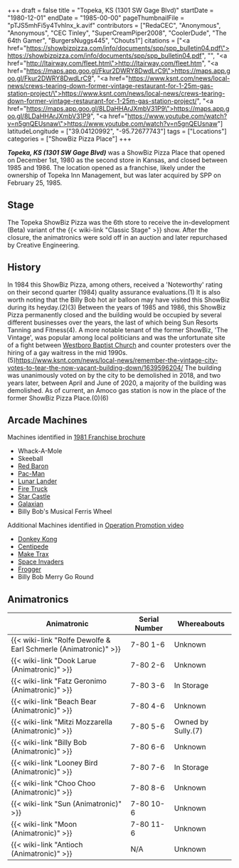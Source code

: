 +++
draft = false
title = "Topeka, KS (1301 SW Gage Blvd)"
startDate = "1980-12-01"
endDate = "1985-00-00"
pageThumbnailFile = "pTJS5mhFi5y4Tvhlnx_k.avif"
contributors = ["RedaCEC", "Anonymous", "Anonymous", "CEC Tinley", "SuperCreamPiper2008", "CoolerDude", "The 64th Gamer", "BurgersNuggs445", "Chouts1"]
citations = ["<a href=\"https://showbizpizza.com/info/documents/spp/spp_bulletin04.pdf\">https://showbizpizza.com/info/documents/spp/spp_bulletin04.pdf</a>", "<ref></ref>", "<a href=\"http://ltairway.com/fleet.htm\">http://ltairway.com/fleet.htm</a>", "<a href=\"https://maps.app.goo.gl/Fkur2DWRY8DwdLrC9\">https://maps.app.goo.gl/Fkur2DWRY8DwdLrC9</a>", "<a href=\"https://www.ksnt.com/news/local-news/crews-tearing-down-former-vintage-restaurant-for-1-25m-gas-station-project/\">https://www.ksnt.com/news/local-news/crews-tearing-down-former-vintage-restaurant-for-1-25m-gas-station-project/</a>", "<a href=\"https://maps.app.goo.gl/8LDaHHArJXmbV31P9\">https://maps.app.goo.gl/8LDaHHArJXmbV31P9</a>", "<a href=\"https://www.youtube.com/watch?v=n5gnQEUsnaw\">https://www.youtube.com/watch?v=n5gnQEUsnaw</a>"]
latitudeLongitude = ["39.04120992", "-95.72677743"]
tags = ["Locations"]
categories = ["ShowBiz Pizza Place"]
+++

***Topeka, KS (1301 SW Gage Blvd)*** was a ShowBiz Pizza Place that opened on December 1st, 1980 as the second store in Kansas, and closed between 1985 and 1986. The location opened as a franchise, likely under the ownership of Topeka Inn Management, but was later acquired by SPP on February 25, 1985.

## Stage

The Topeka ShowBiz Pizza was the 6th store to receive the in-development (Beta) variant of the {{< wiki-link "Classic Stage" >}} show. After the closure, the animatronics were sold off in an auction and later repurchased by Creative Engineering.

## History

In 1984 this ShowBiz Pizza, among others, received a 'Noteworthy' rating on their second quarter (1984) quality assurance evaluations.(1) It is also worth noting that the Billy Bob hot air balloon may have visited this ShowBiz during its heyday.(2)(3) Between the years of 1985 and 1986, this ShowBiz Pizza permanently closed and the building would be occupied by several different businesses over the years, the last of which being Sun Resorts Tanning and Fitness(4). A more notable tenant of the former ShowBiz, 'The Vintage', was popular among local politicians and was the unfortunate site of a fight between [Westboro Baptist Church](https://en.wikipedia.org/wiki/Westboro_Baptist_Church) and counter protesters over the hiring of a gay waitress in the mid 1990s. (5)https://www.ksnt.com/news/local-news/remember-the-vintage-city-votes-to-tear-the-now-vacant-building-down/1639596204/ The building was unanimously voted on by the city to be demolished in 2018, and two years later, between April and June of 2020, a majority of the building was demolished. As of current, an Amoco gas station is now in the place of the former ShowBiz Pizza Place.(0)(6)

## Arcade Machines

Machines identified in [1981 Franchise brochure](https://www.showbizpizza.com/info/promo/spp/spp_81franchise.pdf)

- Whack-A-Mole
- Skeeball
- [Red Baron](https://www.arcade-museum.com/Videogame/red-baron)
- [Pac-Man](https://www.arcade-museum.com/Videogame/pac-man)
- [Lunar Lander](https://www.arcade-museum.com/Videogame/lunar-lander)
- [Fire Truck](https://www.arcade-museum.com/Videogame/fire-truck)
- [Star Castle](https://www.arcade-museum.com/Videogame/star-castle)
- [Galaxian](https://www.arcade-museum.com/Videogame/galaxian)
- Billy Bob's Musical Ferris Wheel

Additional Machines identified in [Operation Promotion video](https://www.youtube.com/watch?v=5_nqw97cCN4)

- [Donkey Kong](https://www.arcade-museum.com/Videogame/donkey-kong)
- [Centipede](https://www.arcade-museum.com/Videogame/centipede)
- [Make Trax](https://www.arcade-museum.com/Videogame/make-trax)
- [Space Invaders](https://www.arcade-museum.com/Videogame/space-invaders)
- [Frogger](https://www.arcade-museum.com/Videogame/frogger)
- Billy Bob Merry Go Round

## Animatronics

| Animatronic                                                               | Serial Number | Whereabouts        |
|---------------------------------------------------------------------------|---------------|--------------------|
| {{< wiki-link "Rolfe Dewolfe &amp; Earl Schmerle (Animatronic)" >}} | 7-80 1-6      | Unknown            |
| {{< wiki-link "Dook Larue (Animatronic)" >}}                        | 7-80 2-6      | Unknown            |
| {{< wiki-link "Fatz Geronimo (Animatronic)" >}}                     | 7-80 3-6      | In Storage         |
| {{< wiki-link "Beach Bear (Animatronic)" >}}                        | 7-80 4-6      | Unknown            |
| {{< wiki-link "Mitzi Mozzarella (Animatronic)" >}}                  | 7-80 5-6      | Owned by Sully.(7) |
| {{< wiki-link "Billy Bob (Animatronic)" >}}                         | 7-80 6-6      | Unknown            |
| {{< wiki-link "Looney Bird (Animatronic)" >}}                       | 7-80 7-6      | In Storage         |
| {{< wiki-link "Choo Choo (Animatronic)" >}}                         | 7-80 8-6      | Unknown            |
| {{< wiki-link "Sun (Animatronic)" >}}                               | 7-80 10-6     | Unknown            |
| {{< wiki-link "Moon (Animatronic)" >}}                              | 7-80 11-6     | Unknown            |
| {{< wiki-link "Antioch (Animatronic)" >}}                           | N/A           | Unknown            |